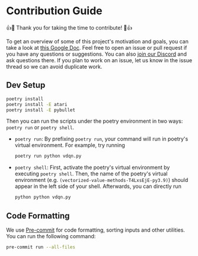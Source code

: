 # Contribution Guide

👍🎉 Thank you for taking the time to contribute! 🎉👍

To get an overview of some of this project's motivation and goals, you can take a look at [this Google Doc](https://docs.google.com/document/d/1hdRAXtqNunmcyvULkCnDOg56UfnOFYq2KqX9lSRVfyM/edit?usp=sharing).
Feel free to open an issue or pull request if you have any questions or suggestions.
You can also [join our Discord](https://discord.gg/Ut87avZGuT) and ask questions there.
If you plan to work on an issue, let us know in the issue thread so we can avoid duplicate work.

## Dev Setup

```bash
poetry install
poetry install -E atari
poetry install -E pybullet
```

Then you can run the scripts under the poetry environment in two ways: `poetry run` or `poetry shell`. 

* `poetry run`:
    By prefixing `poetry run`, your command will run in poetry's virtual environment. For example, try running
    ```bash
    poetry run python vdqn.py
    ```
* `poetry shell`:
    First, activate the poetry's virtual environment by executing `poetry shell`. Then, the name of the poetry's
    virtual environment (e.g. `(vectorized-value-methods-T4LxsEjE-py3.9)`) should appear in the left side of your shell.
    Afterwards, you can directly run
    ```bash
    python python vdqn.py
    ```


## Code Formatting

We use [Pre-commit](https://pre-commit.com/) for code formatting, sorting inputs and other utilities. You can run the following command:

```bash
pre-commit run --all-files
```
